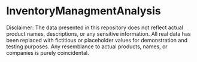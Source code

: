 # InventoryManagmentAnalysis
Disclaimer: The data presented in this repository does not reflect actual product names, descriptions, or any sensitive information. All real data has been replaced with fictitious or placeholder values for demonstration and testing purposes. Any resemblance to actual products, names, or companies is purely coincidental.
